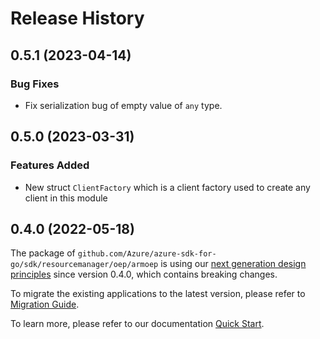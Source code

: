 # Release History

## 0.5.1 (2023-04-14)
### Bug Fixes

- Fix serialization bug of empty value of `any` type.


## 0.5.0 (2023-03-31)
### Features Added

- New struct `ClientFactory` which is a client factory used to create any client in this module


## 0.4.0 (2022-05-18)

The package of `github.com/Azure/azure-sdk-for-go/sdk/resourcemanager/oep/armoep` is using our [next generation design principles](https://azure.github.io/azure-sdk/general_introduction.html) since version 0.4.0, which contains breaking changes.

To migrate the existing applications to the latest version, please refer to [Migration Guide](https://aka.ms/azsdk/go/mgmt/migration).

To learn more, please refer to our documentation [Quick Start](https://aka.ms/azsdk/go/mgmt).
